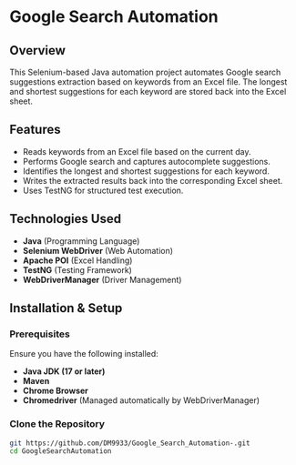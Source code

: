 # Google Search Automation

## Overview
This Selenium-based Java automation project automates Google search suggestions extraction based on keywords from an Excel file. The longest and shortest suggestions for each keyword are stored back into the Excel sheet.

## Features
- Reads keywords from an Excel file based on the current day.
- Performs Google search and captures autocomplete suggestions.
- Identifies the longest and shortest suggestions for each keyword.
- Writes the extracted results back into the corresponding Excel sheet.
- Uses TestNG for structured test execution.

## Technologies Used
- **Java** (Programming Language)
- **Selenium WebDriver** (Web Automation)
- **Apache POI** (Excel Handling)
- **TestNG** (Testing Framework)
- **WebDriverManager** (Driver Management)

## Installation & Setup

### Prerequisites
Ensure you have the following installed:
- **Java JDK (17 or later)**
- **Maven**
- **Chrome Browser**
- **Chromedriver** (Managed automatically by WebDriverManager)

### Clone the Repository
```sh
git https://github.com/DM9933/Google_Search_Automation-.git
cd GoogleSearchAutomation
